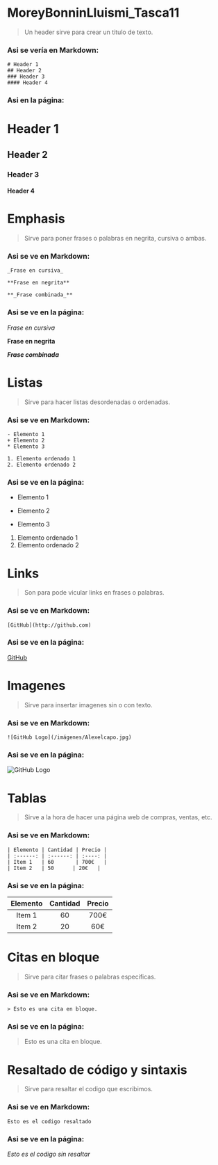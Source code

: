 # MoreyBonninLluismi_Tasca11

> Un header sirve para crear un titulo de texto.

### Asi se vería en Markdown:
```
# Header 1
## Header 2
### Header 3
#### Header 4
```
### Asi en la página:

# Header 1
## Header 2
### Header 3
#### Header 4

# Emphasis 

> Sirve para poner frases o palabras en negrita, cursiva o ambas.

### Asi se ve en Markdown:

```
_Frase en cursiva_ 

**Frase en negrita**

**_Frase combinada_**
```

### Asi se ve en la página:

_Frase en cursiva_

**Frase en negrita**

**_Frase combinada_**

# Listas

> Sirve para hacer listas desordenadas o ordenadas.

### Asi se ve en Markdown:

```
- Elemento 1
+ Elemento 2
* Elemento 3

1. Elemento ordenado 1
2. Elemento ordenado 2
```

### Asi se ve en la página:

- Elemento 1
+ Elemento 2
* Elemento 3

1. Elemento ordenado 1
2. Elemento ordenado 2

# Links

> Son para pode vicular links en frases o palabras.

### Asi se ve en Markdown:

```
[GitHub](http://github.com)
```

### Asi se ve en la página:

[GitHub](http://github.com)

# Imagenes

> Sirve para insertar imagenes sin o con texto.

### Asi se ve en Markdown:

```
![GitHub Logo](/imágenes/Alexelcapo.jpg)
```

### Asi se ve en la página:

![GitHub Logo](/imágenes/Alexelcapo.jpg)

# Tablas

> Sirve a la hora de hacer una página web de compras, ventas, etc.

### Asi se ve en Markdown:

```
| Elemento | Cantidad | Precio |
| :------: | :------: | :----: |
| Item 1   | 60       | 700€   |
| Item 2   | 50      | 20€   |
```

### Asi se ve en la página:

| Elemento | Cantidad | Precio |
| :------: | :------: | :----: |
| Item 1   | 60       | 700€   |
| Item 2   | 20      | 60€   |

# Citas en bloque

> Sirve para citar frases o palabras especificas.

### Asi se ve en Markdown:

```
> Esto es una cita en bloque.
```

### Asi se ve en la página:

> Esto es una cita en bloque.

# Resaltado de código y sintaxis

> Sirve para resaltar el codigo que escribimos.

### Asi se ve en Markdown:

```
Esto es el codigo resaltado
```

### Asi se ve en la página:

*Esto es el codigo sin resaltar*